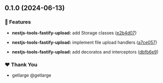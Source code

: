 ## 0.1.0 (2024-06-13)

### 🚀 Features

- **nestjs-tools-fastify-upload:** add Storage classes ([e2b4d07](https://github.com/getlarge/nestjs-tools/commit/e2b4d07))

- **nestjs-tools-fastify-upload:** implement file upload handlers ([a7ce057](https://github.com/getlarge/nestjs-tools/commit/a7ce057))

- **nestjs-tools-fastify-upload:** add decoratos and interceptors ([dbfb6e9](https://github.com/getlarge/nestjs-tools/commit/dbfb6e9))

### ❤️ Thank You

- getlarge @getlarge
